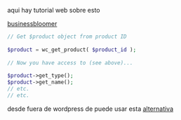 aqui hay tutorial web sobre esto

[businessbloomer](https://www.businessbloomer.com/woocommerce-easily-get-product-info-title-sku-desc-product-object/)

~~~php
// Get $product object from product ID
  
$product = wc_get_product( $product_id );
  
// Now you have access to (see above)...
  
$product->get_type();
$product->get_name();
// etc.
// etc.

~~~

desde fuera de wordpress de puede usar esta [alternativa](https://stackoverflow.com/questions/41730193/using-wc-get-product-with-a-php-variable-for-product-id)


